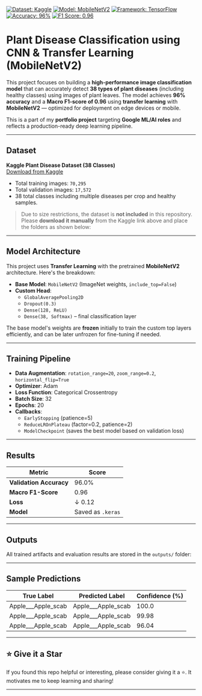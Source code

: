 [![Dataset: Kaggle](https://img.shields.io/badge/Dataset-Kaggle-blueviolet)](https://www.kaggle.com/datasets/vipoooool/new-plant-diseases-dataset/data)
[![Model: MobileNetV2](https://img.shields.io/badge/Model-MobileNetV2-brightgreen)](https://arxiv.org/abs/1801.04381)
[![Framework: TensorFlow](https://img.shields.io/badge/Framework-TensorFlow-orange)](https://www.tensorflow.org/)
[![Accuracy: 96%](https://img.shields.io/badge/Accuracy-96%25-success)](#-results)
[![F1 Score: 0.96](https://img.shields.io/badge/Macro%20F1--Score-0.96-blue)](#-results)

# Plant Disease Classification using CNN & Transfer Learning (MobileNetV2)
This project focuses on building a **high-performance image classification model** that can accurately detect **38 types of plant diseases** (including healthy classes) using images of plant leaves. The model achieves **96% accuracy** and a **Macro F1-score of 0.96** using **transfer learning** with **MobileNetV2** — optimized for deployment on edge devices or mobile.

This is a part of my **portfolio project** targeting **Google ML/AI roles** and reflects a production-ready deep learning pipeline.

---

## Dataset
**Kaggle Plant Disease Dataset (38 Classes)**  
[Download from Kaggle](https://www.kaggle.com/datasets/vipoooool/new-plant-diseases-dataset/data)  

- Total training images: `70,295`  
- Total validation images: `17,572`  
- 38 total classes including multiple diseases per crop and healthy samples.

> Due to size restrictions, the dataset is **not included** in this repository.  
> Please **download it manually** from the Kaggle link above and place the folders as shown below:

---

## Model Architecture

This project uses **Transfer Learning** with the pretrained **MobileNetV2** architecture. Here's the breakdown:

- **Base Model**: `MobileNetV2` (ImageNet weights, `include_top=False`)
- **Custom Head**:
  - `GlobalAveragePooling2D`
  - `Dropout(0.3)`
  - `Dense(128, ReLU)`
  - `Dense(38, Softmax)` – final classification layer

The base model's weights are **frozen** initially to train the custom top layers efficiently, and can be later unfrozen for fine-tuning if needed.

---

## Training Pipeline

- **Data Augmentation**: `rotation_range=20`, `zoom_range=0.2`, `horizontal_flip=True`
- **Optimizer**: Adam
- **Loss Function**: Categorical Crossentropy
- **Batch Size**: 32
- **Epochs**: 20
- **Callbacks**:
  - `EarlyStopping` (patience=5)
  - `ReduceLROnPlateau` (factor=0.2, patience=2)
  - `ModelCheckpoint` (saves the best model based on validation loss)

---

## Results

| Metric                  | Score |
|-------------------------|-------|
| **Validation Accuracy** | 96.0% |
| **Macro F1-Score**      | 0.96  |
| **Loss**                | ↓ 0.12 |
| **Model**               | Saved as `.keras` |

---

## Outputs

All trained artifacts and evaluation results are stored in the `outputs/` folder:

---

## Sample Predictions

| True Label             | Predicted Label         | Confidence (%) |
|------------------------|-------------------------|----------------|
| Apple___Apple_scab     | Apple___Apple_scab      | 100.0          |
| Apple___Apple_scab     | Apple___Apple_scab      | 99.98          |
| Apple___Apple_scab     | Apple___Apple_scab      | 96.04          |

---

## ⭐️ Give it a Star

If you found this repo helpful or interesting, please consider giving it a ⭐️. It motivates me to keep learning and sharing!

---

